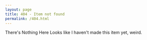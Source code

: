 ```yaml
---
layout: page
title: 404 - Item not found
permalink: /404.html
---
```

<magic-item id="404">
  <item-name>There's Nothing Here</item-name>
  <item-description>Looks like I haven't made this item yet, weird.</item-description>
</magic-item>
